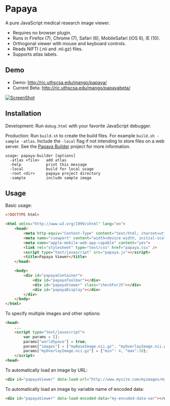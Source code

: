 Papaya
======

A pure JavaScript medical research image viewer.
- Requires no browser plugin.
- Runs in Firefox (7), Chrome (7), Safari (6), MobileSafari (iOS 6), IE (10).
- Orthogonal viewer with mouse and keyboard controls.
- Reads NIFTI (.nii and .nii.gz) files.
- Supports atlas labels.


Demo
-----
- Demo: http://ric.uthscsa.edu/mango/papaya/
- Current Beta: http://ric.uthscsa.edu/mango/papayabeta/


[![ScreenShot](https://raw.github.com/rii-mango/Papaya/master/README-img.png)](http://ric.uthscsa.edu/mango/papaya/)

Installation
------
Development: Run `debug.html` with your favorite JavaScript debugger.

Production: Run `build.sh` to create the build files.  For example `build.sh -sample -atlas`.  Include the `-local` flag if 
not intending to store files on a web server.  See the [Papaya Builder](https://github.com/rii-mango/Papaya-Builder) project for more 
information.

```shell
usage: papaya-builder [options]
  -atlas <file>   add atlas
  -help           print this message
  -local          build for local usage
  -root <dir>     papaya project directory
  -sample         include sample image
```

Usage
------
Basic usage:
```html
<!DOCTYPE html>

<html xmlns="http://www.w3.org/1999/xhtml" lang="en">
    <head>
        <meta http-equiv="Content-Type" content="text/html; charset=utf-8"/>
        <meta name="viewport" content="width=device-width, initial-scale=1.0, user-scalable=no"/>
        <meta name="apple-mobile-web-app-capable" content="yes">
        <link rel="stylesheet" type="text/css" href="papaya.css" />
        <script type="text/javascript" src="papaya.js"></script>
        <title>Papaya Viewer</title>
    </head>

    <body>
        <div id="papayaContainer">
            <div id="papayaToolbar"></div>
            <div id="papayaViewer" class="checkForJS"></div>
            <div id="papayaDisplay"></div>
        </div>
    </body>
</html>
```

To specify multiple images and other options:
```html
<head>
    ...
    <script type="text/javascript">
        var params = [];
        params["worldSpace"] = true;
        params["images"] = ["myBaseImage.nii.gz", "myOverlayImage.nii.gz"];
        params["myOverlayImage.nii.gz"] = {"min": 4, "max":10};
    </script>
<head>
```


To automatically load an image by URL:
```html
<div id="papayaViewer" data-load-url="http://www.mysite.com/myimages/myimage.nii.gz"></div>
```

To automatically load an image by variable name of encoded data:
```html
<div id="papayaViewer" data-load-encoded-data="my-encoded-data-var"></div>
```



